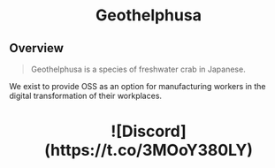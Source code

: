 <h1 align="center">
Geothelphusa
</h1>

## Overview

> Geothelphusa is a species of freshwater crab in Japanese.

We exist to provide OSS as an option for manufacturing workers in the digital transformation of their workplaces.

<h1 align="center">
![Discord](https://t.co/3MOoY380LY)
</h1>